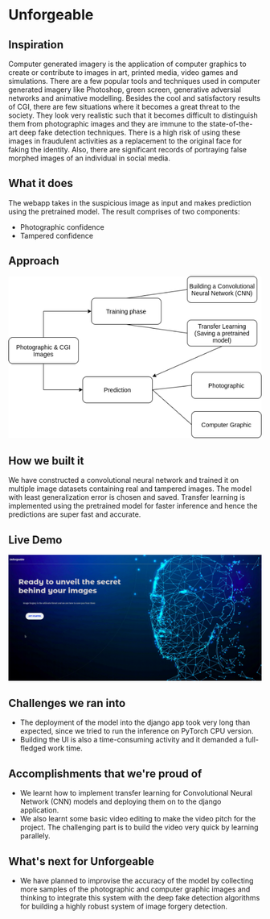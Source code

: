 # Unforgeable

## Inspiration
Computer generated imagery is the application of computer graphics to create or contribute to images in art, printed media, video games and simulations. There are a few popular tools and techniques used in computer generated imagery like Photoshop, green screen, generative adversial networks and animative modelling. Besides the cool and satisfactory results of CGI, there are few situations where it becomes a great threat to the society. They look very realistic such that it becomes difficult to distinguish them from photographic images and they are immune to the state-of-the-art deep fake detection techniques. There is a high risk of using these images in fraudulent activities as a replacement to the original face for faking the identity. Also, there are significant records of portraying false morphed images of an individual in social media.

## What it does
The webapp takes in the suspicious image as input and makes prediction using the pretrained model. The result comprises of two components:

- Photographic confidence
- Tampered confidence

## Approach
![alt text](https://github.com/Xavier-Alfred/Unforgeable/blob/main/133894966-24704241-968e-4240-a12d-a5bc8685512e.png)

## How we built it
We have constructed a convolutional neural network and trained it on multiple image datasets containing real and tampered images. The model with least generalization error is chosen and saved. Transfer learning is implemented using the pretrained model for faster inference and hence the predictions are super fast and accurate.

## Live Demo
![alt text](https://github.com/Techipeeyon/Images/raw/main/icons/deepin-screen-recorder_Select%20area_20211103232849.gif) 

## Challenges we ran into
- The deployment of the model into the django app took very long than expected, since we tried to run the inference on PyTorch CPU version.
- Building the UI is also a time-consuming activity and it demanded a full-fledged work time.

## Accomplishments that we're proud of
- We learnt how to implement transfer learning for Convolutional Neural Network (CNN) models and deploying them on to the django application.
- We also learnt some basic video editing to make the video pitch for the project. The challenging part is to build the video very quick by learning parallely.

## What's next for  Unforgeable
- We have planned to improvise the accuracy of the model by collecting more samples of the photographic and computer graphic images and thinking to integrate this system with the deep fake detection algorithms for building a highly robust system of image forgery detection.
